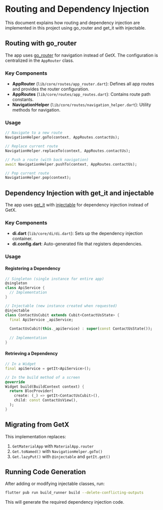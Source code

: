 # Routing and Dependency Injection

This document explains how routing and dependency injection are implemented in this project using go_router and get_it with injectable.

## Routing with go_router

The app uses [go_router](https://pub.dev/packages/go_router) for navigation instead of GetX. The configuration is centralized in the `AppRouter` class.

### Key Components

- **AppRouter** (`lib/core/routes/app_router.dart`): Defines all app routes and provides the router configuration.
- **AppRoutes** (`lib/core/routes/app_routes.dart`): Contains route path constants.
- **NavigationHelper** (`lib/core/routes/navigation_helper.dart`): Utility methods for navigation.

### Usage

```dart
// Navigate to a new route
NavigationHelper.goTo(context, AppRoutes.contactUs);

// Replace current route
NavigationHelper.replaceTo(context, AppRoutes.contactUs);

// Push a route (with back navigation)
await NavigationHelper.pushTo(context, AppRoutes.contactUs);

// Pop current route
NavigationHelper.pop(context);
```

## Dependency Injection with get_it and injectable

The app uses [get_it](https://pub.dev/packages/get_it) with [injectable](https://pub.dev/packages/injectable) for dependency injection instead of GetX.

### Key Components

- **di.dart** (`lib/core/di/di.dart`): Sets up the dependency injection container.
- **di.config.dart**: Auto-generated file that registers dependencies.

### Usage

#### Registering a Dependency

```dart
// Singleton (single instance for entire app)
@singleton
class ApiService {
  // Implementation
}

// Injectable (new instance created when requested)
@injectable
class ContactUsCubit extends Cubit<ContactUsState> {
  final ApiService _apiService;
  
  ContactUsCubit(this._apiService) : super(const ContactUsState());
  
  // Implementation
}
```

#### Retrieving a Dependency

```dart
// In a Widget
final apiService = getIt<ApiService>();

// In the build method of a screen
@override
Widget build(BuildContext context) {
  return BlocProvider(
    create: (_) => getIt<ContactUsCubit>(),
    child: const ContactUsView(),
  );
}
```

## Migrating from GetX

This implementation replaces:

1. `GetMaterialApp` with `MaterialApp.router`
2. `Get.toNamed()` with `NavigationHelper.goTo()`
3. `Get.lazyPut()` with `@injectable` and `getIt.get()`

## Running Code Generation

After adding or modifying injectable classes, run:

```bash
flutter pub run build_runner build --delete-conflicting-outputs
```

This will generate the required dependency injection code. 